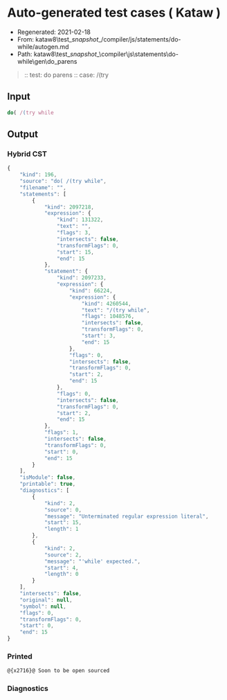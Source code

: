 # Auto-generated test cases ( Kataw )
- Regenerated: 2021-02-18
- From: kataw8\test\__snapshot__/compiler/js/statements/do-while/autogen.md
- Path: kataw8\test\__snapshot__\compiler\js\statements\do-while\gen\do_parens
> :: test: do parens
> :: case: /(try
## Input

`````js
do( /(try while
`````

## Output

### Hybrid CST


```javascript
{
    "kind": 196,
    "source": "do( /(try while",
    "filename": "",
    "statements": [
        {
            "kind": 2097218,
            "expression": {
                "kind": 131322,
                "text": "",
                "flags": 3,
                "intersects": false,
                "transformFlags": 0,
                "start": 15,
                "end": 15
            },
            "statement": {
                "kind": 2097233,
                "expression": {
                    "kind": 66224,
                    "expression": {
                        "kind": 4260544,
                        "text": "/(try while",
                        "flags": 1048576,
                        "intersects": false,
                        "transformFlags": 0,
                        "start": 3,
                        "end": 15
                    },
                    "flags": 0,
                    "intersects": false,
                    "transformFlags": 0,
                    "start": 2,
                    "end": 15
                },
                "flags": 0,
                "intersects": false,
                "transformFlags": 0,
                "start": 2,
                "end": 15
            },
            "flags": 1,
            "intersects": false,
            "transformFlags": 0,
            "start": 0,
            "end": 15
        }
    ],
    "isModule": false,
    "printable": true,
    "diagnostics": [
        {
            "kind": 2,
            "source": 0,
            "message": "Unterminated regular expression literal",
            "start": 15,
            "length": 1
        },
        {
            "kind": 2,
            "source": 2,
            "message": "'while' expected.",
            "start": 4,
            "length": 0
        }
    ],
    "intersects": false,
    "original": null,
    "symbol": null,
    "flags": 0,
    "transformFlags": 0,
    "start": 0,
    "end": 15
}
```

  
### Printed


```javascript
@{x2716}@ Soon to be open sourced
```

  
### Diagnostics


```javascript

```

